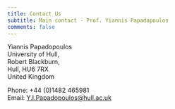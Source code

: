 ```yaml
---
title: Contact Us
subtitle: Main contact - Prof. Yiannis Papadopoulos
comments: false
---
```

Yiannis Papadopoulos  
University of Hull,  
Robert Blackburn,  
Hull, HU6 7RX  
United Kingdom  

Phone: +44 (0)1482 465981  
Email:   Y.I.Papadopoulos@hull.ac.uk  